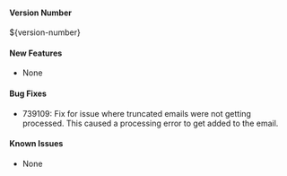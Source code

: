 #### Version Number
${version-number}

#### New Features
- None

#### Bug Fixes
- 739109: Fix for issue where truncated emails were not getting processed. This caused a processing error
to get added to the email.

#### Known Issues
- None
